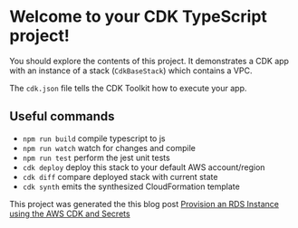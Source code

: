 # Welcome to your CDK TypeScript project!

You should explore the contents of this project. It demonstrates a CDK app with an instance of a stack (`CdkBaseStack`)
which contains a VPC.

The `cdk.json` file tells the CDK Toolkit how to execute your app.

## Useful commands

 * `npm run build`   compile typescript to js
 * `npm run watch`   watch for changes and compile
 * `npm run test`    perform the jest unit tests
 * `cdk deploy`      deploy this stack to your default AWS account/region
 * `cdk diff`        compare deployed stack with current state
 * `cdk synth`       emits the synthesized CloudFormation template

 This project was generated the this blog post [Provision an RDS Instance using the AWS CDK and Secrets](https://blog.phillipninan.com/provision-an-rds-instance-using-the-aws-cdk-and-secrets)
